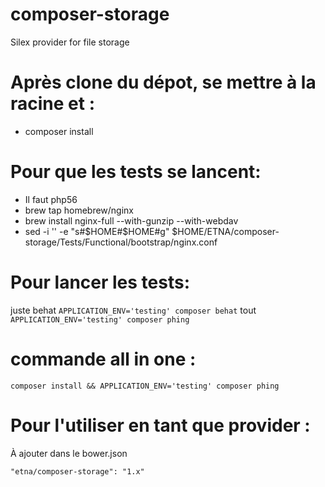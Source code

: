 # composer-storage
Silex provider for file storage

Après clone du dépot, se mettre à la racine et :
================================================

 * composer install

Pour que les tests se lancent:
==============================

* Il faut php56
* brew tap homebrew/nginx
* brew install nginx-full --with-gunzip --with-webdav
* sed -i '' -e "s#\$HOME#$HOME#g" $HOME/ETNA/composer-storage/Tests/Functional/bootstrap/nginx.conf

Pour lancer les tests:
=====================
juste behat `APPLICATION_ENV='testing' composer behat`
tout        `APPLICATION_ENV='testing' composer phing`

commande all in one :
=====================
 ```
 composer install && APPLICATION_ENV='testing' composer phing
 ```

Pour l'utiliser en tant que provider :
======================================
À ajouter dans le bower.json
```
"etna/composer-storage": "1.x"
```
